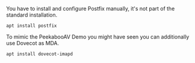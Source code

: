 You have to install and configure Postfix manually, it's not part of the standard installation.

`apt install postfix`

To mimic the PeekabooAV Demo you might have seen you can additionally use Dovecot as MDA.

`apt install dovecot-imapd`
